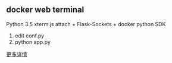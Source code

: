 ## docker web terminal

Python 3.5
xterm.js attach + Flask-Sockets + docker python SDK

1. edit conf.py
2. python app.py

[更多详情](https://www.jianshu.com/p/02dc7331f371)



